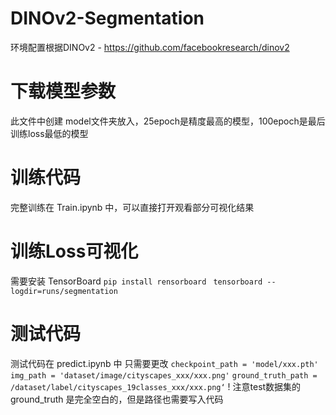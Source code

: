 # DINOv2-Segmentation
  环境配置根据DINOv2 - https://github.com/facebookresearch/dinov2
# 下载模型参数
  此文件中创建 model文件夹放入，25epoch是精度最高的模型，100epoch是最后训练loss最低的模型
# 训练代码
  完整训练在 Train.ipynb 中，可以直接打开观看部分可视化结果
# 训练Loss可视化
  需要安装 TensorBoard 
  ```pip install rensorboard ```
  ``` tensorboard --logdir=runs/segmentation ```
# 测试代码
  测试代码在 predict.ipynb 中
  只需要更改
  ```checkpoint_path = 'model/xxx.pth'```
``` img_path = 'dataset/image/cityscapes_xxx/xxx.png'```
```ground_truth_path = /dataset/label/cityscapes_19classes_xxx/xxx.png‘```
  ! 注意test数据集的 ground_truth 是完全空白的，但是路径也需要写入代码
